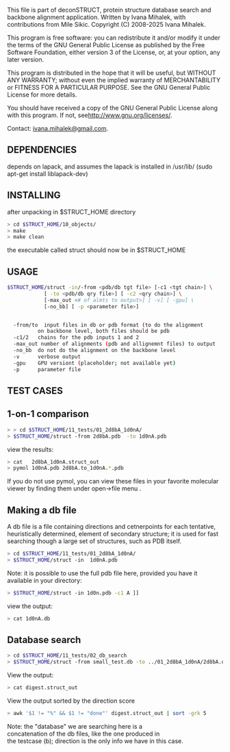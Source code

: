 
This file is part of deconSTRUCT,
protein structure database search and backbone alignment application.
Written by Ivana Mihalek, with contributions from Mile Sikic.
Copyright (C) 2008-2025 Ivana Mihalek.

This program is free software: you can redistribute it and/or modify
it under the terms of the GNU General Public License as published by
the Free Software Foundation, either version 3 of the License, or,
at your option, any later version.

This program is distributed in the hope that it will be useful,
but WITHOUT ANY WARRANTY; without even the implied warranty of
MERCHANTABILITY or FITNESS FOR A PARTICULAR PURPOSE. See the
GNU General Public License for more details.

You should have received a copy of the GNU General Public License
along with this program. If not, see<http://www.gnu.org/licenses/>.

Contact: ivana.mihalek@gmail.com.



DEPENDENCIES
------------

depends on lapack, and  assumes the lapack is installed in /usr/lib/ 
(sudo apt-get install liblapack-dev)


INSTALLING
----------

after unpacking in $STRUCT_HOME directory
```bash 
> cd $STRUCT_HOME/10_objects/
> make
> make clean
```

the executable called struct should now be in $STRUCT_HOME



USAGE
-----
```bash
$STRUCT_HOME/struct -in/-from <pdb/db tgt file> [-c1 <tgt chain>] \
		    [ -to <pdb/db qry file>] [ -c2 <qry chain>] \
		    [-max_out <# of almts to output>] [ -v] [ -gpu] \
		    [-no_bb] [ -p <parameter file>]


  -from/to  input files in db or pdb format (to do the alignment 
          on backbone level, both files should be pdb
  -c1/2   chains for the pdb inputs 1 and 2
  -max_out number of alignments (pdb and allignemnt files) to output
  -no_bb  do not do the alignment on the backbone level
  -v      verbose output
  -gpu    GPU versiont (placeholder; not available yet)
  -p      parameter file
``````


TEST CASES
----------

## 1-on-1 comparison

```bash
> > cd $STRUCT_HOME/11_tests/01_2d8bA_1d0nA/
> $STRUCT_HOME/struct -from 2d8bA.pdb  -to 1d0nA.pdb
```

view the results:
```bash 
> cat   2d8bA_1d0nA.struct_out
> pymol 1d0nA.pdb 2d8bA.to_1d0nA.*.pdb
```
If you do not use pymol, you can view these files in your
favorite molecular viewer by finding them under open->file menu .


## Making a db file 
A db file is a file containing directions and cetnerpoints for
   each tentative, heuristically determined, element of secondary
   structure; it is used for fast searching though a large set 
   of structures, such as PDB itself.
```bash
> cd $STRUCT_HOME/11_tests/01_2d8bA_1d0nA/
> $STRUCT_HOME/struct -in  1d0nA.pdb
```

Note: it is possible to use the full pdb file here,
provided you have it available in your directory:
```bash
> $STRUCT_HOME/struct -in 1d0n.pdb -c1 A ]]
```

view the output:
```bash
> cat 1d0nA.db
```

## Database search

```bash
> cd $STRUCT_HOME/11_tests/02_db_search
> $STRUCT_HOME/struct -from small_test.db -to ../01_2d8bA_1d0nA/2d8bA.db
```
View the output:
```bash
> cat digest.struct_out
```

View the output sorted by the direction score
```bash
> awk '$1 != "%" && $1 != "done"' digest.struct_out | sort -grk 5
```
Note: the "database" we are searching here is a  
   concatenation of the db files, like the one produced in  
   the testcase (b); 
   direction is the only info we have in this case.



